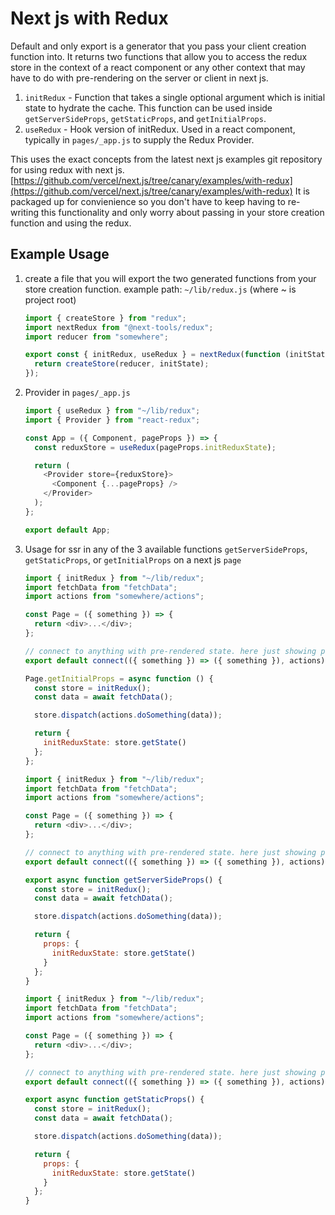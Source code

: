 # Next js with Redux

Default and only export is a generator that you pass your client creation function into. It returns two functions that allow you to access the redux store in the context of a react component or any other context that may have to do with pre-rendering on the server or client in next js.

1. `initRedux` - Function that takes a single optional argument which is initial state to hydrate the cache. This function can be used inside `getServerSideProps`, `getStaticProps`, and `getInitialProps`.
2. `useRedux` - Hook version of initRedux. Used in a react component, typically in `pages/_app.js` to supply the Redux Provider.

This uses the exact concepts from the latest next js examples git repository for using redux with next js. [https://github.com/vercel/next.js/tree/canary/examples/with-redux](https://github.com/vercel/next.js/tree/canary/examples/with-redux) It is packaged up for convienience so you don't have to keep having to re-writing this functionality and only worry about passing in your store creation function and using the redux.

## Example Usage

1. create a file that you will export the two generated functions from your store creation function. example path: `~/lib/redux.js` (where ~ is project root)

   ```js
   import { createStore } from "redux";
   import nextRedux from "@next-tools/redux";
   import reducer from "somewhere";

   export const { initRedux, useRedux } = nextRedux(function (initState) {
     return createStore(reducer, initState);
   });
   ```

2. Provider in `pages/_app.js`

   ```js
   import { useRedux } from "~/lib/redux";
   import { Provider } from "react-redux";

   const App = ({ Component, pageProps }) => {
     const reduxStore = useRedux(pageProps.initReduxState);

     return (
       <Provider store={reduxStore}>
         <Component {...pageProps} />
       </Provider>
     );
   };

   export default App;
   ```

3. Usage for ssr in any of the 3 available functions `getServerSideProps`, `getStaticProps`, or `getInitialProps` on a next js `page`

   ```js
   import { initRedux } from "~/lib/redux";
   import fetchData from "fetchData";
   import actions from "somewhere/actions";

   const Page = ({ something }) => {
     return <div>...</div>;
   };

   // connect to anything with pre-rendered state. here just showing page component for simple example
   export default connect(({ something }) => ({ something }), actions)(Page);

   Page.getInitialProps = async function () {
     const store = initRedux();
     const data = await fetchData();

     store.dispatch(actions.doSomething(data));

     return {
       initReduxState: store.getState()
     };
   };
   ```

   ```js
   import { initRedux } from "~/lib/redux";
   import fetchData from "fetchData";
   import actions from "somewhere/actions";

   const Page = ({ something }) => {
     return <div>...</div>;
   };

   // connect to anything with pre-rendered state. here just showing page component for simple example
   export default connect(({ something }) => ({ something }), actions)(Page);

   export async function getServerSideProps() {
     const store = initRedux();
     const data = await fetchData();

     store.dispatch(actions.doSomething(data));

     return {
       props: {
         initReduxState: store.getState()
       }
     };
   }
   ```

   ```js
   import { initRedux } from "~/lib/redux";
   import fetchData from "fetchData";
   import actions from "somewhere/actions";

   const Page = ({ something }) => {
     return <div>...</div>;
   };

   // connect to anything with pre-rendered state. here just showing page component for simple example
   export default connect(({ something }) => ({ something }), actions)(Page);

   export async function getStaticProps() {
     const store = initRedux();
     const data = await fetchData();

     store.dispatch(actions.doSomething(data));

     return {
       props: {
         initReduxState: store.getState()
       }
     };
   }
   ```
